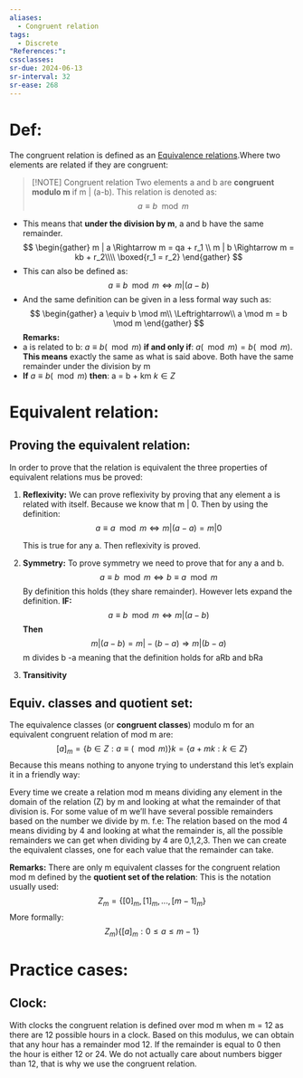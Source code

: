 ```yaml
---
aliases:
  - Congruent relation
tags:
  - Discrete
"References:": 
cssclasses: 
sr-due: 2024-06-13
sr-interval: 32
sr-ease: 268
---
```

# Def:

The congruent relation is defined as an [Equivalence relations](Equivalence%20relations.md).Where two elements are related if they are congruent: 

> [!NOTE] Congruent relation
> Two elements a and b are **congruent modulo m** if m | (a-b). This relation is denoted as: 
>$$
 a \equiv b\mod m
>$$

+ This means that **under the division by m**, a and b have the same remainder.
$$
\begin{gather}
m | a \Rightarrow m = qa + r_1 \\
m | b \Rightarrow m = kb + r_2\\\\
\boxed{r_1 = r_2}
\end{gather}
$$
+ This can also be defined as: 
$$
a \equiv b \mod m \Leftrightarrow m | (a-b)
$$
+ And the same definition can be given in a less formal way such as: 
$$
\begin{gather}
a \equiv b \mod m\\ \Leftrightarrow\\
a \mod m = b \mod m
\end{gather}
$$
**Remarks:**
+ a is related to b: $a \equiv b (\mod m)$ **if and only if**: $a (\mod m) = b (\mod m)$. **This means** exactly the same as what is said above. Both have the same remainder under the division by m
+ **If** $a \equiv b (\mod m)$ **then**: a = b + km $k \in Z$
# Equivalent relation: 

## Proving the equivalent relation:
In order to prove that the relation is equivalent the three properties of equivalent relations mus be proved: 

1. **Reflexivity:** We can prove reflexivity by proving that any element a is related with itself. 
   Because we know that m | 0. Then by using the definition:
	$$
	a \equiv a \mod m \Leftrightarrow  m | (a-a)  = m|0
	$$
	
	This is true for any a. Then reflexivity is proved. 

2. **Symmetry:** To prove symmetry we need to prove that for any a and b. 
   $$a \equiv b \mod m \Leftrightarrow b \equiv a \mod m$$
   By definition this holds (they share remainder). However lets expand the definition. 
   **IF:**
   $$a \equiv b \mod m \Leftrightarrow m | (a-b)$$
   **Then**
   $$ m | (a-b) = m | -(b-a) \Rightarrow m | (b-a)$$
   m divides b -a meaning that the definition holds for aRb and bRa
   
3.  **Transitivity**

## Equiv. classes and quotient set: 
The equivalence classes (or **congruent classes**) modulo m for an equivalent congruent relation of mod m are: 
$$
[a]_m = \{b\in Z: a \equiv (\mod m)\}k = \{a + mk : k \in Z\}
$$
Because this means nothing to anyone trying to understand this let’s explain it in a friendly way: 

Every time we create a relation mod m means dividing any element in the domain of the relation (Z) by m and looking at what the remainder of that division is. For some value of m we’ll have several possible remainders based on the number we divide by m.
	f.e: The relation based on the mod 4 means dividing by 4 and looking at what the remainder is, all the possible remainders we can get when dividing by 4 are 0,1,2,3. Then we can create the equivalent classes, one for each value that the remainder can take. 

**Remarks:** There are only m equivalent classes for the congruent relation mod m defined by the **quotient set of the relation**: 
This is the notation usually used: 
$$
Z_m = \{[0]_m,[1]_m,...,[m-1]_m\}
$$
More formally: 
$$
Z_m ) \{[a]_m: 0 \leq a \leq m-1 \}
$$

# Practice cases: 
## Clock: 
With clocks the congruent relation is defined over mod m when m = 12 as there are 12 possible hours in a clock. 
Based on this modulus, we can obtain that any hour has a remainder mod 12. If the remainder is equal to 0 then the hour is either 12 or 24. 
We do not actually care about numbers bigger than 12, that is why we use the congruent relation. 


